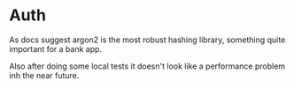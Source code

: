 # Auth

As docs suggest argon2 is the most robust hashing library, something quite important for a bank app.

Also after doing some local tests it doesn't look like a performance problem inh the near future.
